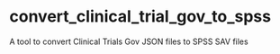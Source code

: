 # convert_clinical_trial_gov_to_spss
A tool to convert Clinical Trials Gov JSON files to SPSS SAV files
